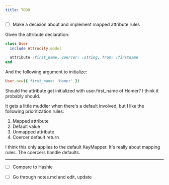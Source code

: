 ```yaml
---
title: TODO
---
```


- [ ] Make a decision about and implement mapped attribute rules

Given the attribute declaration:
```ruby
class User
  include Attrocity.model

  attribute :first_name, coercer: :string, from: :firstname
end
```

And the following argument to initialize:
```ruby
User.new({ first_name: 'Homer' })
```

Should the attribute get initialized with user.first_name of Homer? I think it probably should.

It gets a little muddier when there's a default involved, but I like the following prioritization rules:

1. Mapped attribute
2. Default value
3. Unmapped attribute
4. Coercer default return

I think this only applies to the default KeyMapper. It's really about mapping rules. The coercers handle defaults.

--------------------------------------------------------------------------------

- [ ] Compare to Hashie

- [ ] Go through notes.md and edit, update
